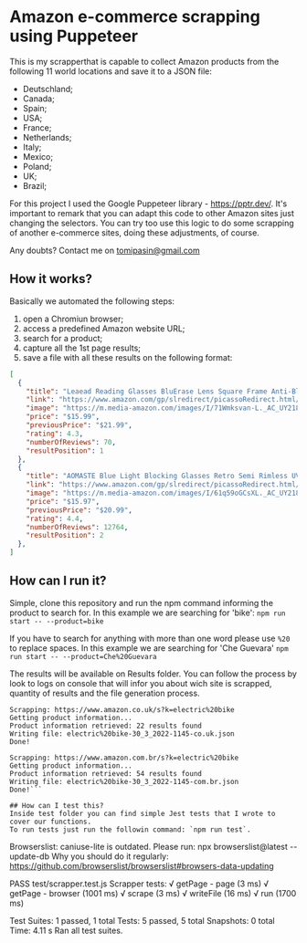 # Amazon e-commerce scrapping using Puppeteer
This is my scrapperthat is capable to collect Amazon products from the following 11 world locations and save it to a JSON file:

* Deutschland;
* Canada;
* Spain;
* USA;
* France;
* Netherlands;
* Italy;
* Mexico;
* Poland;
* UK;
* Brazil;

For this project I used the Google Puppeteer library - https://pptr.dev/. 
It's important to remark that you can adapt this code to other Amazon sites just changing the selectors. 
You can try too use this logic to do some scrapping of another e-commerce sites, doing these adjustments, of course. 

Any doubts? Contact me on tomipasin@gmail.com


## How it works?
Basically we automated the following steps:
1. open a Chromiun browser;
2. access a predefined Amazon website URL;
3. search for a product;
4. capture all the 1st page results;
5. save a file with all these results on the following format:

```JSON
[
  {
    "title": "Leaead Reading Glasses BluErase Lens Square Frame Anti-Blue Light Anti Eyestrain Anti-UV Computer/Phones Glasses for Women/Men",
    "link": "https://www.amazon.com/gp/slredirect/picassoRedirect.html/ref=pa_sp_atf_aps_sr_pg1_1?ie=UTF8&adId=A08072291MQNHPO7OV5YT&url=%2FLeaead-BluErase-Anti-Blue-Eyestrain-Computer%2Fdp%2FB08DCHFTB3%2Fref%3Dsr_1_1_sspa%3Fkeywords%3Dglasses%26qid%3D1648650164%26sr%3D8-1-spons%26psc%3D1&qualifier=1648650164&id=6744030713096928&widgetName=sp_atf",
    "image": "https://m.media-amazon.com/images/I/71Wmksvan-L._AC_UY218_.jpg",
    "price": "$15.99",
    "previousPrice": "$21.99",
    "rating": 4.3,
    "numberOfReviews": 70,
    "resultPosition": 1
  },
  {
    "title": "AOMASTE Blue Light Blocking Glasses Retro Semi Rimless UV400 Clear Lens Computer Eyewear For Men Women",
    "link": "https://www.amazon.com/gp/slredirect/picassoRedirect.html/ref=pa_sp_atf_aps_sr_pg1_1?ie=UTF8&adId=A03885262FB5KTWTCULH2&url=%2FAOMASTE-Blocking-Glasses-Rimless-Computer%2Fdp%2FB07Z8P8Q5W%2Fref%3Dsr_1_2_sspa%3Fkeywords%3Dglasses%26qid%3D1648650164%26sr%3D8-2-spons%26psc%3D1&qualifier=1648650164&id=6744030713096928&widgetName=sp_atf",
    "image": "https://m.media-amazon.com/images/I/61q59oGCsXL._AC_UY218_.jpg",
    "price": "$15.97",
    "previousPrice": "$20.99",
    "rating": 4.4,
    "numberOfReviews": 12764,
    "resultPosition": 2
  },
]
```


## How can I run it?
Simple, clone this repository and run the npm command informing the product to search for.
In this example we are searching for 'bike':
`npm run start -- --product=bike`

If you have to search for anything with more than one word please use `%20` to replace spaces.
In this example we are searching for 'Che Guevara'
`npm run start -- --product=Che%20Guevara`

The results will be available on Results folder. 
You can follow the process by look to logs on console that will infor you about wich site is scrapped, quantity of results and the file generation process. 


```
Scrapping: https://www.amazon.co.uk/s?k=electric%20bike
Getting product information...
Product information retrieved: 22 results found
Writing file: electric%20bike-30_3_2022-1145-co.uk.json
Done!

Scrapping: https://www.amazon.com.br/s?k=electric%20bike
Getting product information...
Product information retrieved: 54 results found
Writing file: electric%20bike-30_3_2022-1145-com.br.json
Done!```

## How can I test this?
Inside test folder you can find simple Jest tests that I wrote to cover our functions. 
To run tests just run the followin command: `npm run test`.

````

Browserslist: caniuse-lite is outdated. Please run:
  npx browserslist@latest --update-db
  Why you should do it regularly: https://github.com/browserslist/browserslist#browsers-data-updating

 PASS  test/scrapper.test.js
  Scrapper tests:
    √ getPage - page (3 ms)
    √ getPage - browser (1001 ms)
    √ scrape (3 ms)
    √ writeFile (16 ms)
    √ run (1700 ms)

Test Suites: 1 passed, 1 total
Tests:       5 passed, 5 total
Snapshots:   0 total
Time:        4.11 s
Ran all test suites.
````

